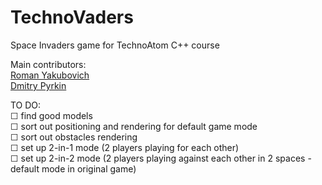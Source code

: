 # TechnoVaders
Space Invaders game for TechnoAtom C++ course  

Main contributors:  
[Roman Yakubovich](https://github.com/robbydrive)  
[Dmitry Pyrkin](https://github.com/GitDimONE)

TO DO:  
☐  find good models  
☐  sort out positioning and rendering for default game mode  
☐  sort out obstacles rendering  
☐  set up 2-in-1 mode (2 players playing for each other)  
☐  set up 2-in-2 mode (2 players playing against each other in 2 spaces - default mode in original game)  
